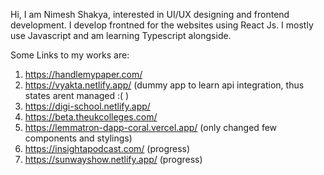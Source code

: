 Hi, I am Nimesh Shakya, interested in UI/UX designing and frontend development.
I develop frontned for the websites using React Js. I mostly use Javascript and am learning Typescript alongside.

Some Links to my works are:
1. https://handlemypaper.com/
2. https://vyakta.netlify.app/ (dummy app to learn api integration, thus states arent managed :( )
3. https://digi-school.netlify.app/
4. https://beta.theukcolleges.com/
5. https://lemmatron-dapp-coral.vercel.app/ (only changed few components and stylings)
6. https://insightapodcast.com/ (progress)
7. https://sunwayshow.netlify.app/ (progress)
